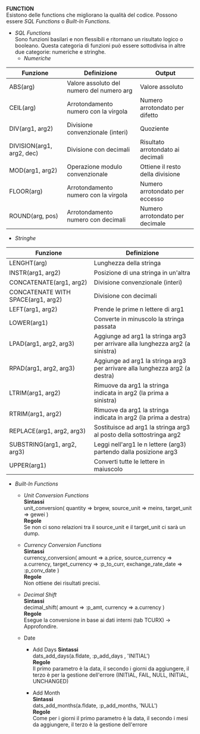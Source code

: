 <b>FUNCTION</b></br>
Esistono delle functions che migliorano la qualità del codice. Possono essere <i>SQL Functions</i> o <i>Built-In Functions</i>.

- <i>SQL Functions</i></br>
Sono funzioni basilari e non flessibili e ritornano un risultato logico o booleano. Questa categoria di funzioni può essere sottodivisa 
in altre due categorie: numeriche e stringhe.
  - <i>Numeriche</i>

| Funzione                  | Definizione                               | Output                            |
|---------------------------|-------------------------------------------|-----------------------------------|
| ABS(arg)                  | Valore assoluto del numero del numero arg | Valore assoluto                   |
| CEIL(arg)                 | Arrotondamento numero con la virgola      | Numero arrotondato per difetto    |
| DIV(arg1, arg2)           | Divisione convenzionale (interi)          | Quoziente                         |
| DIVISION(arg1, arg2, dec) | Divisione con decimali                    | Risultato arrotondato ai decimali |
| MOD(arg1, arg2)           | Operazione modulo convenzionale           | Ottiene il resto della divisione  | 
| FLOOR(arg)                | Arrotondamento numero con la virgola      | Numero arrotondato per eccesso    |
| ROUND(arg, pos)           | Arrotondamento numero con decimali        | Numero arrotondato per decimale   |

  - <i>Stringhe</i>
  
| Funzione                           | Definizione                                                                  |
|------------------------------------|------------------------------------------------------------------------------|
| LENGHT(arg)                        | Lunghezza della stringa                                                      | 
| INSTR(arg1, arg2)                  | Posizione di una stringa in un'altra                                         | 
| CONCATENATE(arg1, arg2)            | Divisione convenzionale (interi)                                             | 
| CONCATENATE WITH SPACE(arg1, arg2) | Divisione con decimali                                                       | 
| LEFT(arg1, arg2)                   | Prende le prime n lettere di arg1                                            |  
| LOWER(arg1)                        | Converte in minuscolo la stringa passata                                     |                       
| LPAD(arg1, arg2, arg3)             | Aggiunge ad arg1 la stringa arg3 per arrivare alla lunghezza arg2 (a sinistra)|
| RPAD(arg1, arg2, arg3)             | Aggiunge ad arg1 la stringa arg3 per arrivare alla lunghezza arg2 (a destra)  |
| LTRIM(arg1, arg2)                  | Rimuove da arg1 la stringa indicata in arg2 (la prima a sinistra)             |
| RTRIM(arg1, arg2)                  | Rimuove da arg1 la stringa indicata in arg2 (la prima a destra)               |
| REPLACE(arg1, arg2, arg3)          | Sostituisce ad arg1 la stringa arg3 al posto della sottostringa arg2          |
| SUBSTRING(arg1, arg2, arg3)        | Leggi nell'arg1 le n lettere (arg3) partendo dalla posizione arg3             |
| UPPER(arg1)                        | Converti tutte le lettere in maiuscolo                                        |
 
- <i>Built-In Functions</i></br>
  - <i>Unit Conversion Functions</i><br>
   <b>Sintassi</b></br>
    unit_conversion( quantity => brgew, 
                   source_unit => meins, 
                   target_unit => gewei 
                   )</br>
    <b>Regole</b></br>
    Se non ci sono relazioni tra il source_unit e il target_unit ci sarà un dump.</br>
    
  - <i>Currency Conversion Functions</i><br>
   <b>Sintassi</b></br>
    currency_conversion( amount => a.price, 
                   source_currency => a.currency, 
                   target_currency => :p_to_curr,
                   exchange_rate_date => :p_conv_date
                   )</br>
    <b>Regole</b></br>
    Non ottiene dei risultati precisi.</br>
    
  - <i>Decimal Shift</i><br>
   <b>Sintassi</b></br>
     decimal_shift( amount => :p_amt, currency => a.currency )</br>
    <b>Regole</b></br>
    Esegue la conversione in base ai dati interni (tab TCURX) -> Approfondire.</br>
    
   - Date
     - Add Days 
     <b>Sintassi</b></br>
     dats_add_days(a.fldate, :p_add_days  , 'INITIAL')</br>
    <b>Regole</b></br>
    Il primo parametro è la data, il secondo i giorni da aggiungere, il terzo è per la gestione dell'errore (INITIAL, FAIL, NULL, INITIAL, UNCHANGED)</br>
    
     - Add Month</br>
     <b>Sintassi</b></br>
     dats_add_months(a.fldate, :p_add_months, 'NULL')</br>
     <b>Regole</b></br>
     Come per i giorni il primo parametro è la data, il secondo i mesi da aggiungere, il terzo è la gestione dell'errore
